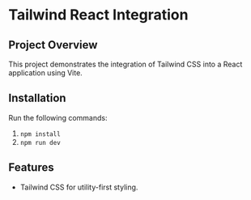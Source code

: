 # Tailwind React Integration

## Project Overview
This project demonstrates the integration of Tailwind CSS into a React application using Vite.

## Installation
Run the following commands:
1. `npm install`
2. `npm run dev`

## Features
- Tailwind CSS for utility-first styling.
